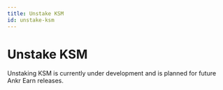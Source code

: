 ```yaml
---
title: Unstake KSM
id: unstake-ksm
---
```


# Unstake KSM

Unstaking KSM is currently under development and is planned for future Ankr Earn releases.
